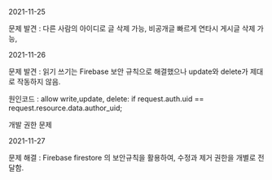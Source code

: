 2021-11-25

문제 발견 : 다른 사람의 아이디로 글 삭제 가능, 비공개글 빠르게 연타시 게시글 삭제 가능, 

2021-11-26

문제 발견 : 읽기 쓰기는 Firebase 보안 규칙으로 해결했으나 update와 delete가 제대로 작동하지 않음.

원인코드 :  allow write,update, delete: if request.auth.uid == request.resource.data.author_uid;

개발 권한 문제

2021-11-27

문제 해결 : Firebase firestore 의 보안규칙을 활용하여, 수정과 제거 권한을 개별로 전달함. 

